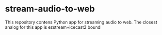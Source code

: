 # stream-audio-to-web
This repository contens Python app for streaming audio to web. The closest analog for this app is ezstream+icecast2 bound
